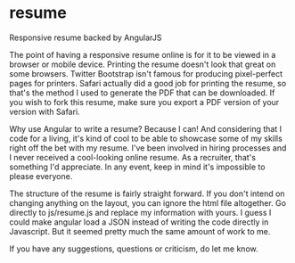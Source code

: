# resume
Responsive resume backed by AngularJS

The point of having a responsive resume online is for it to be viewed in a browser or mobile device. Printing the resume doesn't look that great on some browsers. Twitter Bootstrap isn't famous for producing pixel-perfect pages for printers. Safari actually did a good job for printing the resume, so that's the method I used to generate the PDF that can be downloaded. If you wish to fork this resume, make sure you export a PDF version of your version with Safari.

Why use Angular to write a resume? Because I can! And considering that I code for a living, it's kind of cool to be able to showcase some of my skills right off the bet with my resume. I've been involved in hiring processes and I never received a cool-looking online resume. As a recruiter, that's something I'd appreciate. In any event, keep in mind it's impossible to please everyone.

The structure of the resume is fairly straight forward. If you don't intend on changing anything on the layout, you can ignore the html file altogether. Go directly to js/resume.js and replace my information with yours. I guess I could make angular load a JSON instead of writing the code directly in Javascript. But it seemed pretty much the same amount of work to me.

If you have any suggestions, questions or criticism, do let me know.
